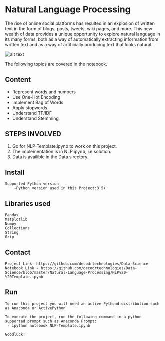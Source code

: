 # Natural Language Processing

The rise of online social platforms has resulted in an explosion of written text in the form of blogs, posts, tweets, wiki pages, and more. This new wealth of data provides a unique opportunity to explore natural language in its many forms, both as a way of automatically extracting information from written text and as a way of artificially producing text that looks natural.

![alt text](https://chandanbp.github.io/img/portfolio/nlp.png "Logo Cover")

The following topics are covered in the notebook.
## Content
- Represent words and numbers
- Use One-Hot Encoding
- Implement Bag of Words
- Apply stopwords
- Understand TF/IDF
- Understand Stemming

STEPS INVOLVED
-------------------------------
  1. Go for NLP-Template.ipynb to work on this project.
  2. The implementation is in NLP.ipynb, i.e solution.
  3. Data is availible in the Data sirectory.

Install
-------------------------------
    Supported Python version
        -Python version used in this Project:3.5+

Libraries used
------------------------------
    Pandas
    Matplotlib
    Numpy
    Collections
    String
    Gzip
 
Contact
----------------------------------
    Project Link- https://github.com/decodrtechnologies/Data-Science
    Notebook Link - https://github.com/decodrtechnologies/Data-Science/blob/master/Natural-Language-Processing/NLP%20-%20Template.ipynb
    
Run
------------------------------
    To run this project you will need an active Pythond distribution such as Anaconda or ActivePython

    To execute the project, run the following command in a python supported prompt such as Anaconda Prompt:
     - ipython notebook NLP-Template.ipynb
    
    Goodluck!    
